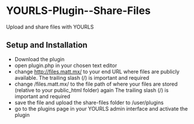 YOURLS-Plugin--Share-Files
==========================

Upload and share files with YOURLS

Setup and Installation
----------------------------
* Download the plugin
* open plugin.php in your chosen text editor
* change http://files.matt.mx/ to your end URL where files are publicly available. The trailing slash (/) is important and required
* change /files.matt.mx/ to the file path of where your files are stored (relative to your public_html folder) again The trailing slash (/) is important and required
* save the file and upload the share-files folder to /user/plugins
* go to the plugins page in your YOURLS admin interface and activate the plugin
